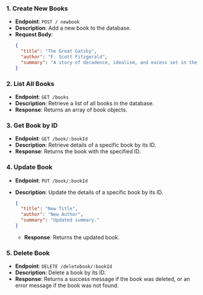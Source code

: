 ### 1. Create New Books
- **Endpoint**: `POST / newbook`
- **Description**: Add a new book to the database.
- **Request Body**:
  ```json
  {
    "title": "The Great Gatsby",
    "author": "F. Scott Fitzgerald",
    "summary": "A story of decadence, idealism, and excess set in the Roaring Twenties."
  }
  ```
  


### 2. List All Books

- **Endpoint**: `GET /books`
- **Description**: Retrieve a list of all books in the database.
- **Response**: Returns an array of book objects.

### 3. Get Book by ID

- **Endpoint**: `GET /book/:bookId`
- **Description**: Retrieve details of a specific book by its ID.
- **Response**: Returns the book with the specified ID.

### 4. Update Book

- **Endpoint**: `PUT /book/:bookId`
- **Description**: Update the details of a specific book by its ID.

  ```json
  {
    "title": "New Title",
    "author": "New Author",
    "summary": "Updated summary."
  }
  ```

  - **Response**: Returns the updated book.

### 5. Delete Book

- **Endpoint**: `DELETE /deletebook/:bookId`
- **Description**: Delete a book by its ID.
- **Response**: Returns a success message if the book was deleted, or an error message if the book was not found.



